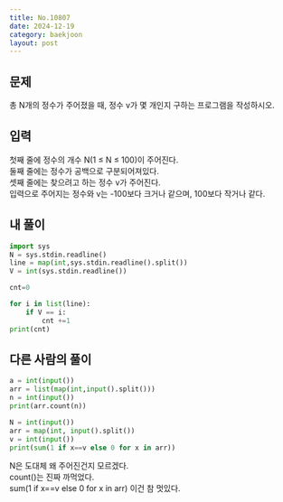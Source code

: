 ```yaml
---
title: No.10807
date: 2024-12-19
category: baekjoon
layout: post
---
```

문제
-- 
총 N개의 정수가 주어졌을 때, 정수 v가 몇 개인지 구하는 프로그램을 작성하시오.  

입력
-- 
첫째 줄에 정수의 개수 N(1 ≤ N ≤ 100)이 주어진다.  
둘째 줄에는 정수가 공백으로 구분되어져있다.  
셋째 줄에는 찾으려고 하는 정수 v가 주어진다.  
입력으로 주어지는 정수와 v는 -100보다 크거나 같으며, 100보다 작거나 같다.  

내 풀이
--
```python
import sys
N = sys.stdin.readline()
line = map(int,sys.stdin.readline().split())
V = int(sys.stdin.readline())

cnt=0

for i in list(line):
    if V == i:
        cnt +=1
print(cnt)
```

다른 사람의 풀이
-- 
```python
a = int(input())
arr = list(map(int,input().split()))
n = int(input())
print(arr.count(n))
```

```python
N = int(input())
arr = map(int, input().split())
v = int(input())
print(sum(1 if x==v else 0 for x in arr))
```

N은 도대체 왜 주어진건지 모르겠다.  
count()는 진짜 까먹었다.  
sum(1 if x==v else 0 for x in arr) 이건 참 멋있다.  
